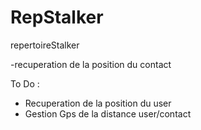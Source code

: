# RepStalker
repertoireStalker

-recuperation de la position du contact

To Do :
- Recuperation de la position du user
- Gestion Gps de la distance user/contact
